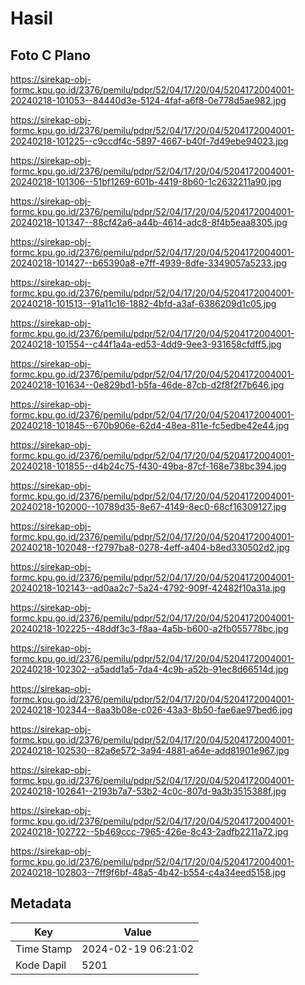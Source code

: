 # Hasil

## Foto C Plano

https://sirekap-obj-formc.kpu.go.id/2376/pemilu/pdpr/52/04/17/20/04/5204172004001-20240218-101053--84440d3e-5124-4faf-a6f8-0e778d5ae982.jpg

https://sirekap-obj-formc.kpu.go.id/2376/pemilu/pdpr/52/04/17/20/04/5204172004001-20240218-101225--c9ccdf4c-5897-4667-b40f-7d49ebe94023.jpg

https://sirekap-obj-formc.kpu.go.id/2376/pemilu/pdpr/52/04/17/20/04/5204172004001-20240218-101306--51bf1269-601b-4419-8b60-1c2632211a90.jpg

https://sirekap-obj-formc.kpu.go.id/2376/pemilu/pdpr/52/04/17/20/04/5204172004001-20240218-101347--88cf42a6-a44b-4614-adc8-8f4b5eaa8305.jpg

https://sirekap-obj-formc.kpu.go.id/2376/pemilu/pdpr/52/04/17/20/04/5204172004001-20240218-101427--b65390a8-e7ff-4939-8dfe-3349057a5233.jpg

https://sirekap-obj-formc.kpu.go.id/2376/pemilu/pdpr/52/04/17/20/04/5204172004001-20240218-101513--91a11c16-1882-4bfd-a3af-6386209d1c05.jpg

https://sirekap-obj-formc.kpu.go.id/2376/pemilu/pdpr/52/04/17/20/04/5204172004001-20240218-101554--c44f1a4a-ed53-4dd9-9ee3-931658cfdff5.jpg

https://sirekap-obj-formc.kpu.go.id/2376/pemilu/pdpr/52/04/17/20/04/5204172004001-20240218-101634--0e829bd1-b5fa-46de-87cb-d2f8f2f7b646.jpg

https://sirekap-obj-formc.kpu.go.id/2376/pemilu/pdpr/52/04/17/20/04/5204172004001-20240218-101845--670b906e-62d4-48ea-811e-fc5edbe42e44.jpg

https://sirekap-obj-formc.kpu.go.id/2376/pemilu/pdpr/52/04/17/20/04/5204172004001-20240218-101855--d4b24c75-f430-49ba-87cf-168e738bc394.jpg

https://sirekap-obj-formc.kpu.go.id/2376/pemilu/pdpr/52/04/17/20/04/5204172004001-20240218-102000--10789d35-8e67-4149-8ec0-68cf16309127.jpg

https://sirekap-obj-formc.kpu.go.id/2376/pemilu/pdpr/52/04/17/20/04/5204172004001-20240218-102048--f2797ba8-0278-4eff-a404-b8ed330502d2.jpg

https://sirekap-obj-formc.kpu.go.id/2376/pemilu/pdpr/52/04/17/20/04/5204172004001-20240218-102143--ad0aa2c7-5a24-4792-909f-42482f10a31a.jpg

https://sirekap-obj-formc.kpu.go.id/2376/pemilu/pdpr/52/04/17/20/04/5204172004001-20240218-102225--48ddf3c3-f8aa-4a5b-b600-a2fb055778bc.jpg

https://sirekap-obj-formc.kpu.go.id/2376/pemilu/pdpr/52/04/17/20/04/5204172004001-20240218-102302--a5add1a5-7da4-4c9b-a52b-91ec8d66514d.jpg

https://sirekap-obj-formc.kpu.go.id/2376/pemilu/pdpr/52/04/17/20/04/5204172004001-20240218-102344--8aa3b08e-c026-43a3-8b50-fae6ae97bed6.jpg

https://sirekap-obj-formc.kpu.go.id/2376/pemilu/pdpr/52/04/17/20/04/5204172004001-20240218-102530--82a6e572-3a94-4881-a64e-add81901e967.jpg

https://sirekap-obj-formc.kpu.go.id/2376/pemilu/pdpr/52/04/17/20/04/5204172004001-20240218-102641--2193b7a7-53b2-4c0c-807d-9a3b3515388f.jpg

https://sirekap-obj-formc.kpu.go.id/2376/pemilu/pdpr/52/04/17/20/04/5204172004001-20240218-102722--5b469ccc-7965-426e-8c43-2adfb2211a72.jpg

https://sirekap-obj-formc.kpu.go.id/2376/pemilu/pdpr/52/04/17/20/04/5204172004001-20240218-102803--7ff9f6bf-48a5-4b42-b554-c4a34eed5158.jpg


## Metadata

| Key        | Value               |
| ---------- | ------------------- |
| Time Stamp | 2024-02-19 06:21:02 |
| Kode Dapil | 5201                |



